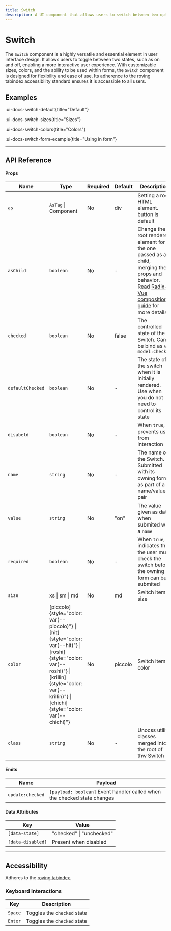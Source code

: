 ```yaml
---
title: Switch
description: A UI component that allows users to switch between two options like on and off.
---
```


# Switch

The `Switch` component is a highly versatile and essential element in user interface design. It allows users to toggle between two states, such as on and off, enabling a more interactive user experience. With customizable sizes, colors, and the ability to be used within forms, the `Switch` component is designed for flexibility and ease of use. Its adherence to the roving tabindex accessibility standard ensures it is accessible to all users.

## Examples

:ui-docs-switch-default{title="Default"}

:ui-docs-switch-sizes{title="Sizes"}

:ui-docs-switch-colors{title="Colors"}

:ui-docs-switch-form-example{title="Using in form"}

___

## API Reference

#### Props

| Name | Type | Required | Default | Description |
|------|------|----------|---------|-------------|
| `as` | `AsTag` \| Component | No | div | Setting a root HTML element. button is default |
| `asChild` | `boolean` | No | - | Change the root rendered element for the one passed as a child, merging their props and behavior. Read [Radix-Vue composition guide](https://www.radix-vue.com/guides/composition) for more details |
| `checked` | `boolean` | No | false | The controlled state of the Switch. Can be bind as `v-model:checked` |
| `defaultChecked` | `boolean` | No | - | The state of the switch when it is initially rendered. Use when you do not need to control its state |
| `disabeld` | `boolean` | No | - | When `true`, prevents user from interaction |
| `name` | `string` | No | - | The name of the Switch. Submitted with its owning form as part of a name/value pair |
| `value` | `string` | No | "on" | The value given as data when submited with a `name` |
| `required` | `boolean` | No | - | When `true`, indicates that the user must check the switch before the owning form can be submited |
| `size` | xs \| sm \| md | No | md | Switch items size |
| `color` | [piccolo]{style="color: var(--piccolo)"} \| [hit]{style="color: var(--hit)"} \| [roshi]{style="color: var(--roshi)"} \| [krillin]{style="color: var(--krillin)"} \| [chichi]{style="color: var(--chichi)"} | No | piccolo | Switch items color |
| `class` | `string` | No | - | Unocss utility classes merged into the root of thw Switch |

#### Emits

| Name | Payload |
|------|---------|
| `update:checked` | `[payload: boolean]` Event handler called when the checked state changes |

#### Data Attributes

| Key | Value |
|------|---------|
| `[data-state]` | "checked" \| "unchecked" |
| `[data-disabled]` | Present when disabled |

___

## Accessibility

Adheres to the [roving tabindex](https://www.w3.org/WAI/ARIA/apg/patterns/switch).

### Keyboard Interactions

| Key | Description |
|-----|-------------|
| `Space` | Toggles the `checked` state |
| `Enter` | Toggles the `checked` state |
